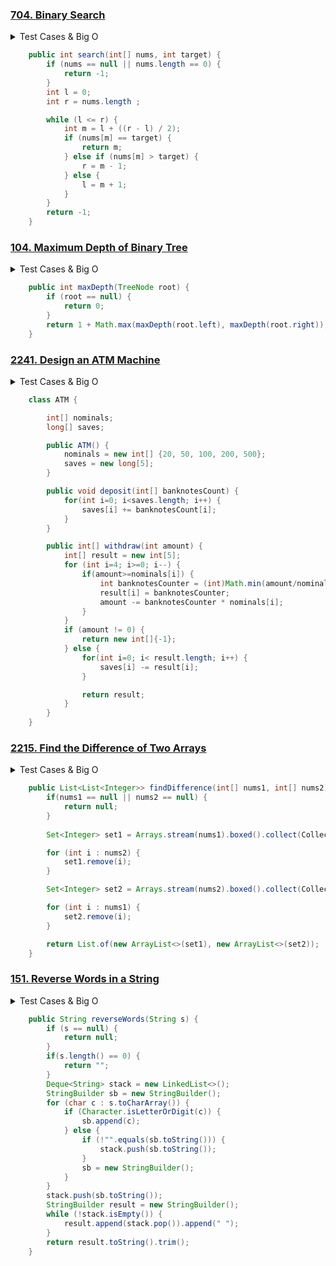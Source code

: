 ### <a href="https://leetcode.com/problems/binary-search/">704. Binary Search</a>

<details><summary>Test Cases & Big O</summary><blockquote>

``` 
null || [] -> -1
[1], 1 -> 0
[1], 2 -> -1
[-1, 2], 2 -> 1
[-1,0,3], 3 -> 2 

complexity O(n), space O(1)
```
</blockquote></details>

``` java
    public int search(int[] nums, int target) {
        if (nums == null || nums.length == 0) {
            return -1;
        }
        int l = 0;
        int r = nums.length ;

        while (l <= r) {
            int m = l + ((r - l) / 2);
            if (nums[m] == target) {
                return m;
            } else if (nums[m] > target) {
                r = m - 1;
            } else {
                l = m + 1;
            }
        }
        return -1;
    }
```

### <a href="https://leetcode.com/problems/maximum-depth-of-binary-tree/">104. Maximum Depth of Binary Tree</a>

<details><summary>Test Cases & Big O</summary><blockquote>

``` 
null || [] -> 0
[1] -> 1
[1,null,2] -> 2
[3,9,20,null,null,15,7] -> 3

complexity O(n), space O(n)
```
</blockquote></details>

``` java
    public int maxDepth(TreeNode root) {
        if (root == null) {
            return 0;
        }
        return 1 + Math.max(maxDepth(root.left), maxDepth(root.right));
    }
```
### <a href="https://leetcode.com/problems/design-an-atm-machine/">2241. Design an ATM Machine</a>

<details><summary>Test Cases & Big O</summary><blockquote>

``` 
Input
["ATM", "deposit", "withdraw", "deposit", "withdraw", "withdraw"]
[[], [[0,0,1,2,1]], [600], [[0,1,0,1,1]], [600], [550]]
Output
[null, null, [0,0,1,0,1], null, [-1], [0,1,0,0,1]]

complexity O(n) space O(n)
```
</blockquote></details>

``` java
    class ATM {

        int[] nominals;
        long[] saves;

        public ATM() {
            nominals = new int[] {20, 50, 100, 200, 500};
            saves = new long[5];
        }

        public void deposit(int[] banknotesCount) {
            for(int i=0; i<saves.length; i++) {
                saves[i] += banknotesCount[i];
            }
        }

        public int[] withdraw(int amount) {
            int[] result = new int[5];
            for (int i=4; i>=0; i--) {
                if(amount>=nominals[i]) {
                    int banknotesCounter = (int)Math.min(amount/nominals[i], saves[i]);
                    result[i] = banknotesCounter;
                    amount -= banknotesCounter * nominals[i];
                }
            }
            if (amount != 0) {
                return new int[]{-1};
            } else {
                for(int i=0; i< result.length; i++) {
                    saves[i] -= result[i];
                }

                return result;
            }
        }
    }
```

### <a href="https://leetcode.com/problems/find-the-difference-of-two-arrays/">2215. Find the Difference of Two Arrays</a>

<details><summary>Test Cases & Big O</summary><blockquote>

``` 
null -> null
[1], [] -> [[1], []]
[1], [2] -> [[1], [2]]
[1], [1] -> [[], []]
[1,2,3], [2,4,6] -> [[1,3],[4,6]]
[1,2,3,3], [1,1,2,2] -> [[3],[]]
complexity O(n + m)
```
</blockquote></details>

``` java
    public List<List<Integer>> findDifference(int[] nums1, int[] nums2) {
        if(nums1 == null || nums2 == null) {
            return null;
        }
        
        Set<Integer> set1 = Arrays.stream(nums1).boxed().collect(Collectors.toSet());

        for (int i : nums2) {
            set1.remove(i);
        }

        Set<Integer> set2 = Arrays.stream(nums2).boxed().collect(Collectors.toSet());

        for (int i : nums1) {
            set2.remove(i);
        }

        return List.of(new ArrayList<>(set1), new ArrayList<>(set2));
    }
```

### <a href="https://leetcode.com/problems/reverse-words-in-a-string/">151. Reverse Words in a String</a>

<details><summary>Test Cases & Big O</summary><blockquote>

``` 
null -> null
"" -> ""
"EPY2giL"-> "EPY2giL"
"the sky is blue" -> "blue is sky the"
"  hello world  " -> "world hello"
"a good   example" -> "example good a"

complexity O(n), space - O(n)
```
</blockquote></details>

``` java
    public String reverseWords(String s) {
        if (s == null) {
            return null;
        }
        if(s.length() == 0) {
            return "";
        }
        Deque<String> stack = new LinkedList<>();
        StringBuilder sb = new StringBuilder();
        for (char c : s.toCharArray()) {
            if (Character.isLetterOrDigit(c)) {
                sb.append(c);
            } else {
                if (!"".equals(sb.toString())) {
                    stack.push(sb.toString());
                }
                sb = new StringBuilder();
            }
        }
        stack.push(sb.toString());
        StringBuilder result = new StringBuilder();
        while (!stack.isEmpty()) {
            result.append(stack.pop()).append(" ");
        }
        return result.toString().trim();
    }
```
